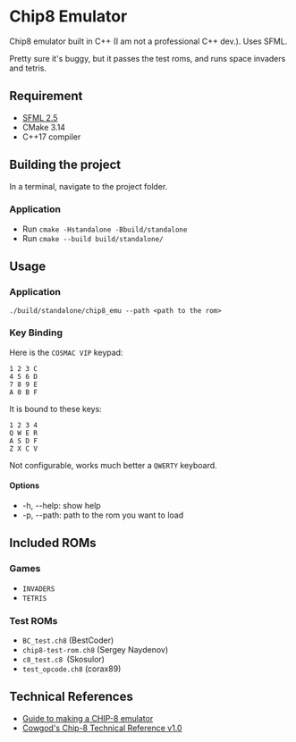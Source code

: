 # Chip8 Emulator
Chip8 emulator built in C++ (I am not a professional C++ dev.). Uses SFML.

Pretty sure it's buggy, but it passes the test roms, and runs space invaders and tetris.

## Requirement
 - [SFML 2.5](https://www.sfml-dev.org/index.php)
 - CMake 3.14
 - C++17 compiler

## Building the project
In a terminal, navigate to the project folder.

### Application
- Run `cmake -Hstandalone -Bbuild/standalone`
- Run `cmake --build build/standalone/`

## Usage
### Application
`./build/standalone/chip8_emu --path <path to the rom>`

### Key Binding
Here is the `COSMAC VIP` keypad:
```
1 2 3 C
4 5 6 D
7 8 9 E
A 0 B F
```

It is bound to these keys:
```
1 2 3 4
Q W E R
A S D F
Z X C V
```

Not configurable, works much better a `QWERTY` keyboard.

#### Options
- -h, --help: show help
- -p, --path: path to the rom you want to load

## Included ROMs
### Games
- `INVADERS`
- `TETRIS`
### Test ROMs
- `BC_test.ch8` (BestCoder)
- `chip8-test-rom.ch8` (Sergey Naydenov)
- `c8_test.c8 `(Skosulor)
- `test_opcode.ch8` (corax89)

## Technical References
- [Guide to making a CHIP-8 emulator](https://tobiasvl.github.io/blog/write-a-chip-8-emulator/)
- [Cowgod's Chip-8 Technical Reference v1.0](http://devernay.free.fr/hacks/chip8/C8TECH10.HTM)

